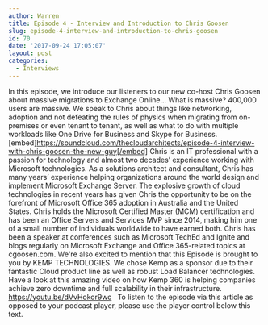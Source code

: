 ```yaml
---
author: Warren
title: Episode 4 - Interview and Introduction to Chris Goosen
slug: episode-4-interview-and-introduction-to-chris-goosen
id: 70
date: '2017-09-24 17:05:07'
layout: post
categories:
  - Interviews
---
```


In this episode, we introduce our listeners to our new co-host Chris Goosen about massive migrations to Exchange Online... What is massive? 400,000 users are massive. We speak to Chris about things like networking, adoption and not defeating the rules of physics when migrating from on-premises or even tenant to tenant, as well as what to do with multiple workloads like One Drive for Business and Skype for Business. [embed]https://soundcloud.com/thecloudarchitects/episode-4-interview-with-chris-goosen-the-new-guy[/embed] Chris is an IT professional with a passion for technology and almost two decades’ experience working with Microsoft technologies. As a solutions architect and consultant, Chris has many years’ experience helping organizations around the world design and implement Microsoft Exchange Server. The explosive growth of cloud technologies in recent years has given Chris the opportunity to be on the forefront of Microsoft Office 365 adoption in Australia and the United States. Chris holds the Microsoft Certified Master (MCM) certification and has been an Office Servers and Services MVP since 2014, making him one of a small number of individuals worldwide to have earned both. Chris has been a speaker at conferences such as Microsoft TechEd and Ignite and blogs regularly on Microsoft Exchange and Office 365-related topics at cgoosen.com. We're also excited to mention that this Episode is brought to you by KEMP TECHNOLOGIES. We chose Kemp as a sponsor due to their fantastic Cloud product line as well as robust Load Balancer technologies. Have a look at this amazing video on how Kemp 360 is helping companies achieve zero downtime and full scalability in their infrastructure. https://youtu.be/dVvHokor9wc   To listen to the episode via this article as opposed to your podcast player, please use the player control below this text.